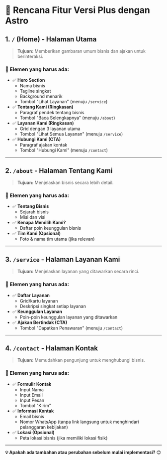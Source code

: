 # 📌 Rencana Fitur Versi Plus dengan Astro

## **1. `/` (Home) - Halaman Utama**
> **Tujuan:** Memberikan gambaran umum bisnis dan ajakan untuk berinteraksi.

### **📍 Elemen yang harus ada:**
- ✅ **Hero Section**  
  - Nama bisnis  
  - Tagline singkat  
  - Background menarik  
  - Tombol "Lihat Layanan" (menuju `/service`)
- ✅ **Tentang Kami (Ringkasan)**  
  - Paragraf pendek tentang bisnis  
  - Tombol "Baca Selengkapnya" (menuju `/about`)
- ✅ **Layanan Kami (Ringkasan)**  
  - Grid dengan 3 layanan utama  
  - Tombol "Lihat Semua Layanan" (menuju `/service`)
- ✅ **Hubungi Kami (CTA)**  
  - Paragraf ajakan kontak  
  - Tombol "Hubungi Kami" (menuju `/contact`)

---

## **2. `/about` - Halaman Tentang Kami**
> **Tujuan:** Menjelaskan bisnis secara lebih detail.

### **📍 Elemen yang harus ada:**
- ✅ **Tentang Bisnis**  
  - Sejarah bisnis  
  - Misi dan visi  
- ✅ **Kenapa Memilih Kami?**  
  - Daftar poin keunggulan bisnis  
- ✅ **Tim Kami (Opsional)**  
  - Foto & nama tim utama (jika relevan)  

---

## **3. `/service` - Halaman Layanan Kami**
> **Tujuan:** Menjelaskan layanan yang ditawarkan secara rinci.

### **📍 Elemen yang harus ada:**
- ✅ **Daftar Layanan**  
  - Grid/kartu layanan  
  - Deskripsi singkat setiap layanan  
- ✅ **Keunggulan Layanan**  
  - Poin-poin keunggulan layanan yang ditawarkan  
- ✅ **Ajakan Bertindak (CTA)**  
  - Tombol "Dapatkan Penawaran" (menuju `/contact`)

---

## **4. `/contact` - Halaman Kontak**
> **Tujuan:** Memudahkan pengunjung untuk menghubungi bisnis.

### **📍 Elemen yang harus ada:**
- ✅ **Formulir Kontak**  
  - Input Nama  
  - Input Email  
  - Input Pesan  
  - Tombol "Kirim"  
- ✅ **Informasi Kontak**  
  - Email bisnis  
  - Nomor WhatsApp (tanpa link langsung untuk menghindari pelanggaran kebijakan)  
- ✅ **Lokasi (Opsional)**  
  - Peta lokasi bisnis (jika memiliki lokasi fisik)  

---

**💡 Apakah ada tambahan atau perubahan sebelum mulai implementasi?** 😊

